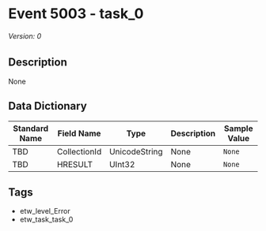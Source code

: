 # Event 5003 - task_0
###### Version: 0

## Description
None

## Data Dictionary
|Standard Name|Field Name|Type|Description|Sample Value|
|---|---|---|---|---|
|TBD|CollectionId|UnicodeString|None|`None`|
|TBD|HRESULT|UInt32|None|`None`|

## Tags
* etw_level_Error
* etw_task_task_0